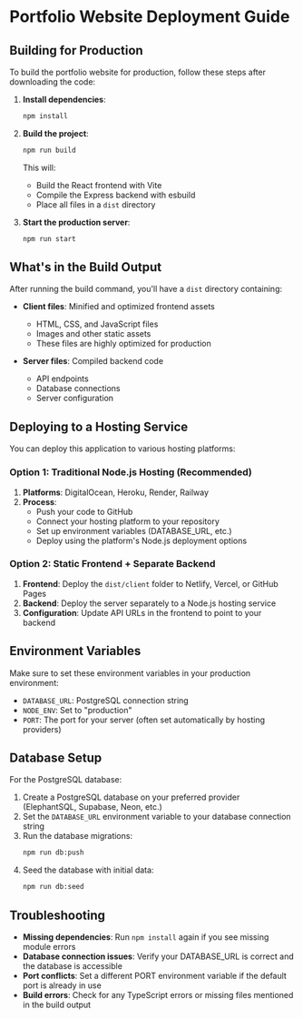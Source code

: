 # Portfolio Website Deployment Guide

## Building for Production

To build the portfolio website for production, follow these steps after downloading the code:

1. **Install dependencies**:
   ```bash
   npm install
   ```

2. **Build the project**:
   ```bash
   npm run build
   ```
   This will:
   - Build the React frontend with Vite
   - Compile the Express backend with esbuild
   - Place all files in a `dist` directory

3. **Start the production server**:
   ```bash
   npm run start
   ```

## What's in the Build Output

After running the build command, you'll have a `dist` directory containing:

- **Client files**: Minified and optimized frontend assets
  - HTML, CSS, and JavaScript files
  - Images and other static assets
  - These files are highly optimized for production

- **Server files**: Compiled backend code
  - API endpoints
  - Database connections
  - Server configuration

## Deploying to a Hosting Service

You can deploy this application to various hosting platforms:

### Option 1: Traditional Node.js Hosting (Recommended)

1. **Platforms**: DigitalOcean, Heroku, Render, Railway
2. **Process**:
   - Push your code to GitHub
   - Connect your hosting platform to your repository
   - Set up environment variables (DATABASE_URL, etc.)
   - Deploy using the platform's Node.js deployment options

### Option 2: Static Frontend + Separate Backend

1. **Frontend**: Deploy the `dist/client` folder to Netlify, Vercel, or GitHub Pages
2. **Backend**: Deploy the server separately to a Node.js hosting service
3. **Configuration**: Update API URLs in the frontend to point to your backend

## Environment Variables

Make sure to set these environment variables in your production environment:

- `DATABASE_URL`: PostgreSQL connection string
- `NODE_ENV`: Set to "production"
- `PORT`: The port for your server (often set automatically by hosting providers)

## Database Setup

For the PostgreSQL database:

1. Create a PostgreSQL database on your preferred provider (ElephantSQL, Supabase, Neon, etc.)
2. Set the `DATABASE_URL` environment variable to your database connection string
3. Run the database migrations:
   ```bash
   npm run db:push
   ```
4. Seed the database with initial data:
   ```bash
   npm run db:seed
   ```

## Troubleshooting

- **Missing dependencies**: Run `npm install` again if you see missing module errors
- **Database connection issues**: Verify your DATABASE_URL is correct and the database is accessible
- **Port conflicts**: Set a different PORT environment variable if the default port is already in use
- **Build errors**: Check for any TypeScript errors or missing files mentioned in the build output
